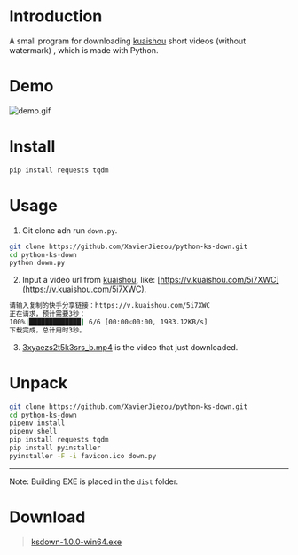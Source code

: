 # Introduction
A small program for downloading [kuaishou](https://www.kuaishou.com/) short videos (without watermark) , which is made with Python.
# Demo
![demo.gif](demo.gif)
# Install
```bash
pip install requests tqdm
```
# Usage
1. Git clone adn run `down.py`.
```bash
git clone https://github.com/XavierJiezou/python-ks-down.git
cd python-ks-down
python down.py
```
2. Input a video url from [kuaishou](https://www.kuaishou.com/), like: [https://v.kuaishou.com/5i7XWC](https://v.kuaishou.com/5i7XWC).
```bash
请输入复制的快手分享链接：https://v.kuaishou.com/5i7XWC
正在请求，预计需要3秒：
100%|█████████████| 6/6 [00:00<00:00, 1983.12KB/s]
下载完成，总计用时3秒。
```
3. [3xyaezs2t5k3srs_b.mp4](3xyaezs2t5k3srs_b.mp4) is the video that just downloaded.
# Unpack
```bash
git clone https://github.com/XavierJiezou/python-ks-down.git
cd python-ks-down
pipenv install
pipenv shell
pip install requests tqdm
pip install pyinstaller
pyinstaller -F -i favicon.ico down.py
```
---
Note: Building EXE is placed in the `dist` folder.
# Download
> [ksdown-1.0.0-win64.exe](https://github.com/XavierJiezou/python-ks-down/releases/download/1.0.0/ksdown-1.0.0-win64.exe)
